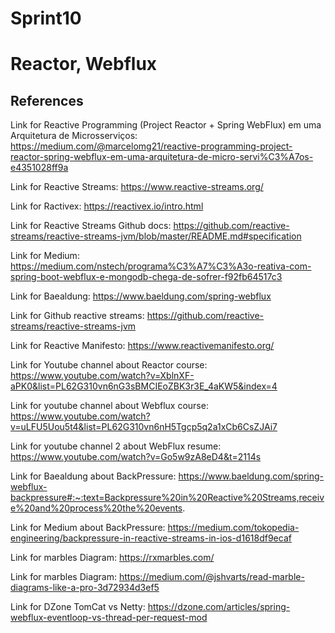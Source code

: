 # Sprint10
<h1>Reactor, Webflux</h1>

<h2>References</h2>

Link for Reactive Programming (Project Reactor + Spring WebFlux) em uma Arquitetura de Microsserviços: https://medium.com/@marcelomg21/reactive-programming-project-reactor-spring-webflux-em-uma-arquitetura-de-micro-servi%C3%A7os-e4351028ff9a

Link for Reactive Streams: https://www.reactive-streams.org/

Link for Ractivex: https://reactivex.io/intro.html

Link for Reactive Streams Github docs: https://github.com/reactive-streams/reactive-streams-jvm/blob/master/README.md#specification

Link for Medium: https://medium.com/nstech/programa%C3%A7%C3%A3o-reativa-com-spring-boot-webflux-e-mongodb-chega-de-sofrer-f92fb64517c3

Link for Baealdung: https://www.baeldung.com/spring-webflux

Link for Github reactive streams: https://github.com/reactive-streams/reactive-streams-jvm

Link for Reactive Manifesto: https://www.reactivemanifesto.org/

Link for Youtube channel about Reactor course: https://www.youtube.com/watch?v=XblnXF-aPK0&list=PL62G310vn6nG3sBMCIEoZBK3r3E_4aKW5&index=4

Link for youtube channel about Webflux course: https://www.youtube.com/watch?v=uLFU5Uou5t4&list=PL62G310vn6nH5Tgcp5q2a1xCb6CsZJAi7

Link for youtube channel 2 about WebFlux resume: https://www.youtube.com/watch?v=Go5w9zA8eD4&t=2114s

Link for Baealdung about BackPressure: https://www.baeldung.com/spring-webflux-backpressure#:~:text=Backpressure%20in%20Reactive%20Streams,receive%20and%20process%20the%20events.

Link for Medium about BackPressure: https://medium.com/tokopedia-engineering/backpressure-in-reactive-streams-in-ios-d1618df9ecaf

Link for marbles Diagram: https://rxmarbles.com/

Link for marbles Diagram: https://medium.com/@jshvarts/read-marble-diagrams-like-a-pro-3d72934d3ef5

Link for DZone TomCat vs Netty: https://dzone.com/articles/spring-webflux-eventloop-vs-thread-per-request-mod

